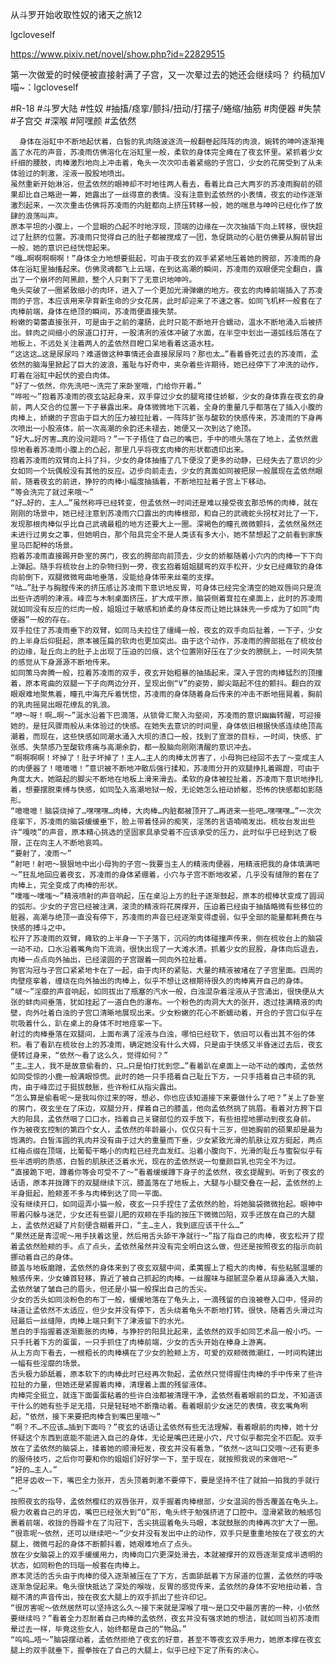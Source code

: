从斗罗开始收取性奴的诸天之旅12

lgcloveself

https://www.pixiv.net/novel/show.php?id=22829515

第一次做爱的时候便被直接射满了子宫，又一次晕过去的她还会继续吗？
约稿加V喵~：lgcloveself

#R-18
#斗罗大陆
#性奴
#抽搐/痉挛/颤抖/扭动/打摆子/蜷缩/抽筋
#肉便器
#失禁
#子宫交
#深喉
#阿嘿颜
#孟依然


      身体在浴缸中不断地起伏着，白皙的乳肉随波逐流一般翻卷起阵阵的肉浪，婉转的呻吟逐渐掩盖了水花的声音，苏凌雨仿佛溶化在浴缸里一般，柔软的身体完全瘫在了夜玄怀里。紧抓着少女纤细的腰肢，肉棒激烈地向上冲击着，龟头一次次叩击着紧缩的子宫口，少女的花房受到了从未体验过的刺激，淫液一股股地喷出。
    虽然重新开始淋浴，但孟依然的眼神却不时地往两人看去，看着比自己大两岁的苏凌雨胸前的硕果却比自己略逊一筹，她露出了一丝得意的表情。没有注意到孟依然的小表情，夜玄的动作逐渐激烈起来，一次次重击仿佛将苏凌雨的内脏都向上挤压转移一般，她的喘息与呻吟已经化作了放肆的浪荡叫声。
    原本平坦的小腹上，一个显眼的凸起不时地浮现，顶端的边缘在一次次抽插下向上转移，很快超过了肚脐的位置。苏凌雨只觉得自己的肚子都被搅成了一团，急促跳动的心脏仿佛要从胸前冒出一般，她的意识已经恍惚起来。
    “嘎…啊啊啊啊啊！”身体全力地想要挺起，可由于夜玄的双手紧紧地压着她的胯部，苏凌雨的身体在浴缸里抽搐起来。仿佛灵魂都飞上云端，在到达高潮的瞬间，苏凌雨的双眼便完全翻白，露出了一个崩坏的阿黑颜，整个人只剩下了无意识地呻吟。
    龟头突破了一圈紧致细小的肉环，进入了一个更加光滑弹嫩的地方。夜玄的肉棒前端插入了苏凌雨的子宫，本应该用来孕育新生命的少女花房，此时却迎来了不速之客。如同飞机杯一般套在了肉棒前端，身体在绝顶的瞬间，苏凌雨便直接失禁。
    粉嫩的菊蕾直接张开，可是由于之前的灌肠，此时只能不断地开合蠕动，温水不断地涌入后被挤出。蚌肉之间细小的尿道口打开，一股清冽的液体冲破了水面，在半空中划出一道弧线后落在了地板上，不远处关注着两人的孟依然目瞪口呆地看着这道水柱。
    “这这这…这是尿尿吗？难道做这种事情还会直接尿尿吗？那也太…”看着昏死过去的苏凌雨，孟依然的脑海里掀起了巨大的波浪，羞耻与好奇中，夹杂着些许期待，她已经停下了冲洗的动作，盯着在浴缸中起伏的瓷白肉体。
    “好了～依然，你先洗吧～洗完了来卧室哦，门给你开着。”
    “哗啦～”抱着苏凌雨的夜玄站起身来，双手穿过少女的腿弯搂住娇躯，少女的身体靠在夜玄的身前，两人交合的位置一下子暴露出来。身体微微地下沉着，全身的重量几乎都落在了插入小腹的肉棒上，娇嫩的子宫由于巨大的压力被拉扯着，一阵阵扩张与酸软的快感传来，苏凌雨的下身再次喷出一小股液体，前一次高潮的余韵还未褪去，她便又一次到达了绝顶。
    “好大…好厉害…真的没问题吗？”一下子捂住了自己的嘴巴，手中的喷头落在了地上，孟依然震惊地看着苏凌雨小腹上的凸起，那里几乎将夜玄肉棒的形状都透印出来。
    抱着苏凌雨的双臂向上抖了抖，少女的身体抽搐了几下便没了更多的动静，已经失去了意识的少女如同一个玩偶般没有其他的反应。迈步向前走去，少女的真面如同被把尿一般展现在孟依然眼前，随着夜玄的前进，狰狞的肉棒小幅度抽插着，不断地拉扯着子宫上下移动。
    “等会洗完了就过来哦～”
    “好…好的，主人…”虽然称呼已经转变，但孟依然一时间还是难以接受夜玄那恐怖的肉棒，就在刚刚的场景中，她已经注意到苏凌雨穴口露出的肉棒根部，和自己的武魂蛇头拐杖对比了一下，发现那根肉棒似乎比自己武魂最粗的地方还要大上一圈。深褐色的瞳孔微微颤抖，孟依然虽然还未进行过男女之事，但她明白，那个阳具完全不是人类该有多大小，她不禁想起了之前看到家族里马匹配种的场景。
    抱着苏凌雨直接踢开卧室的房门，夜玄的胯部向前顶去，少女的娇躯随着小穴内的肉棒一下下向上弹起。随手将梳妆台上的杂物扫到一旁，夜玄抱着姐姐腿弯的双手松开，少女已经瘫软的身体向前倒下，双腿微微弯曲地垂落，没能给身体带来丝毫的支撑。
    “咕…”肚子与胸膛传来的挤压感让苏凌雨下意识地反胃，可身体已经完全清空的她双唇间只是流出些许透明的津液。峰峦与木制桌面挤压，扩大成平原，脑袋侧着耷拉在桌面上，此时的苏凌雨就如同没有反应的烂肉一般，姐姐过于敏感和娇柔的身体反而让她比妹妹先一步成为了如同“肉便器”一般的存在。
    双手拉住了苏凌雨垂下的双臂，如同马夫拉住了缰绳一般，夜玄的双手向后扯着，一下子，少女的上半身后仰挺起，原本被压扁的软肉也更加突出。由于这个动作，苏凌雨的胯部抵在了梳妆台的边缘，耻丘向上的肚子上出现了压迫的凹痕，这个位置刚好压在了少女的膀胱上，一时间失禁的感觉从下身源源不断地传来。
    如同策马奔腾一般，拉着苏凌雨的双手，夜玄开始粗暴的抽插起来，深入子宫的肉棒猛烈的顶撞着，原本弯曲的双腿一下子向两边分开，呈现出倒“V”的姿势，脚尖踮起不住的颤抖。翻白的双眼艰难地聚焦着，瞳孔中海充斥着恍惚，苏凌雨的身体随着身后传来的冲击不断地摇晃着，胸前的乳肉摇晃出眼花缭乱的乳浪。
    “咿～呀！啊…啊～”涎水沿着下巴滴落，从锁骨汇聚入沟壑间，苏凌雨的意识幽幽转醒，可迎接她的，是狂风骤雨般从未体验过的快感。在她失去意识的时间里，身体依旧根据快感连续绝顶高潮着，而现在，这些快感如同潮水涌入大坝的溃口一般，找到了宣泄的目标，一时间，快感、扩张感、失禁感乃至酸软疼痛与高潮余韵，都一股脑向刚刚清醒的意识冲去。
    “啊啊啊啊！坏掉了！肚子坏掉了！主人…主人的肉棒太厉害了，小母狗已经回不去了～变成主人的肉便器了！噫噫噫！”意识被不断地冲散后强行揉和，苏凌雨分开的双腿挣扎着踢蹬，可由于角度太大，她踮起的脚尖不断地在地板上滑来滑去。柔软的身体被拉扯着，苏凌雨下意识地挣扎着，想要摆脱束缚与快感，如同坠入高潮地狱一般，无论她怎么扭动娇躯，恐怖的快感都如影随形。
    “噫噫噫！脑袋烧掉了…嘿嘿嘿…肉棒，大肉棒…内脏都被顶开了…再进来一些吧…嘿嘿嘿…”一次次痉挛下，苏凌雨的脑袋缓缓垂下，脸上带着怪异的痴笑，淫荡的言语喃喃发出。梳妆台发出些许“嘎吱”的声音，原本精心挑选的坚固家具承受着不应该承受的压力，此时似乎已经到达了极限，正在向主人不断地哀鸣。
    “要射了，凌雨～”
    “射吧！射吧～狠狠地中出小母狗的子宫～我要当主人的精液肉便器，用精液把我的身体填满吧～”狂乱地回应着夜玄，苏凌雨的身体紧绷着，小穴与子宫不断地收紧，几乎没有缝隙的套在了肉棒上，完全变成了肉棒的形状。
    “噗嗤～噗嗤～”精液喷射的声音响起，压在桌沿上方的肚子逐渐鼓起，原本的棍棒状变成了圆润的弧形。少女的子宫已经被注满，滚烫的精液将花房撑开，压迫着已经由于抽插略微有些移位的脏器，高潮与绝顶一直没有停下，苏凌雨的声音已经逐渐变得虚弱，似乎全部的能量都耗费在与快感的搏斗之中。
    松开了苏凌雨的双臂，瘫软的上半身一下子落下，沉闷的肉体碰撞声传来，侧在梳妆台上的脑袋一动不动，口水沿着嘴角向下流淌，很快出现了一大滩水渍。抓着少女的屁股，身体向后退去，肉棒一点点向外抽出，已经滚圆的子宫跟着一同向外拉扯着。
    狗官沟冠与子宫口紧紧地卡在了一起，由于肉环的紧贴，大量的精液被堵在了子宫里面。四周的肉壁痉挛着，缠绕在向外抽出的肉棒上，似乎不想让这根期待很久的肉棒离开自己的身体。
    “啵～”淫靡的声音响起，如同拔出了瓶塞的汽水一般，白浊混杂着淫液从子宫涌出，很快便从大张的蚌肉间垂落，犹如挂起了一道白色的瀑布。一个粉色的肉洞大大的张开，透过挂满精液的肉壁，向外吐着白浊的子宫口清晰地展现出来。少女粉嫩的花心不断蠕动着，开合的子宫口似乎在吮吸着什么，趴在桌上的身体不时地痉挛一下。
    射过的肉棒垂落在双腿间，上面布满了淫液与白浊，哪怕已经软下，依旧可以看出其不俗的体积。看了看趴在梳妆台上的苏凌雨，确定她没有什么大碍，只是由于快感又半昏迷过去后，夜玄便转过身来，“依然～看了这么久，觉得如何？”
    “主…主人，我不是故意偷看的，只…只是怕打扰到您…”看着趴在桌面上一动不动的雌肉，孟依然如同受惊的小鹿一般满眼惊慌。此时的她一只手捂着自己耻丘下方，一只手捂着自己丰硕的乳肉，由于峰峦过于挺拔鼓胀，些许粉红从指尖露出。
    “怎么算是偷看呢～是我叫你过来的呀，想必，你也应该知道接下来要做什么了吧？”关上了卧室的房门，夜玄坐在了床边，双腿分开，撑着自己的膝盖，他向孟依然挑了挑眉。看着对方胯下巨大的阳具，孟依然咽了口口水，挡着自己关键部位的双手放下，有些扭捏地挪动到夜玄身前。
    作为被夜玄控制的第四个女人，孟依然的年龄最小，仅仅只有十三岁，但她胸前的硕果却是最为饱满的。白皙浑圆的乳肉并没有由于过大的重量而下垂，少女紧致光滑的肌肤让双方挺起，两点红梅点缀在顶端，比葡萄干略小的肉粒已经充血发红。沿着小腹向下，光滑的耻丘与蜜裂似乎有些半透明的质感，白皙的肌肤还泛着水光，现在的孟依然说一句童颜巨乳也完全不为过。
    “直接跪下吧，蹲着你等会可受不了～”看着缓缓蹲下身子的孟依然，夜玄提醒到。听到了夜玄的话语，原本并拢蹲下的双腿继续下沉，膝盖落在了地板上，大腿与小腿交叠在一起，孟依然的上半身挺起，脸颊差不多与肉棒到达了同一平面。
    没有继续开口，如同逗弄小猫一般，夜玄一只手捏住了孟依然的脸，将她脑袋微微抬起。眼神中带着闪躲与迷茫，少女还有些婴儿肥的双颊在手指的按压下微微凹陷，双手还放在自己的大腿上，孟依然迟疑了片刻便含糊着开口，“主…主人，我到底应该干什么…”
    “果然还是青涩呢～用手扶着这里，然后用舌头舔干净就行～”指了指自己的肉棒，夜玄松开了捏着孟依然脸颊的手。点了点头，孟依然虽然并没有完全明白这么做，但还是按照夜玄的指示向前挪动着自己的身体。
    膝盖与地板磨蹭，孟依然的身体来到了夜玄双腿中间，柔荑握上了粗大的肉棒，有些粘腻温暖的触感传来，少女螓首轻移，靠近了被自己抓起的肉棒。一丝腥味与甜腻混杂着从琼鼻涌入大脑，孟依然皱了皱自己的眉头，但还是小猫一般探出自己的舌尖。
    少女的舌头如同淡粉色的布丁一般，缓缓地落在了龟头上，一滴残留的白浊被卷入口中，怪异的味道让孟依然不太适应，但少女并没有停下，舌头绕着龟头不断地打转。很快，随着舌头滑过沟冠最后一丝缝隙，肉棒上端只剩下了津液留下的水光。
    葱白的手指握着逐渐膨胀的肉棒，与狰狞的阳具比起来，孟依然的双手如同艺术品一般小巧。一只手托着下方的蛋蛋，一只手抓住了肉棒前端，少女的舌头开始在棒身上游离。
    从上方向下看去，一根粗长的肉棒横在了少女的脸颊上方，可爱的双颊微微潮红，一时间构建出一幅有些淫靡的场景。
    舌头极力舔舐着，原本软下的肉棒此时已经再次勃起，孟依然只觉得握住肉棒的手中传来了些许拉扯的力量，但她还是紧握着肉棒，清理着上面的残留液体。
    肉棒完全挺立，就连下面蛋蛋粘着的些许白浊都被清理干净，孟依然看着眼前的巨龙，不知道该干什么的她有些手足无措，只是轻轻地不断撸动着。看着眼前少女迷茫的表情，夜玄嘴角咧起，“依然，接下来要把肉棒含到嘴巴里哦～”
    “啊？不…不应该…插到下面吗？”夜玄的话语让孟依然有些无法理解，看着眼前的肉棒，她十分怀疑这个东西到底能不能进入自己的身体，无论是嘴巴还是小穴，尺寸似乎都完全不匹配。双手放在了孟依然的脑袋上，揉着她的顺滑短发，夜玄并没有着急，“依然～这叫口交哦～还有更多的服侍技巧，之后你可要和你的姐姐们好好学一下，至于现在，就按照我说的来做吧～”
    “好的…主人。”
    “把牙齿收一下，嘴巴全力张开，舌头顶着刺激不要停下，要是坚持不住了就拍一拍我的手就行～”
    按照夜玄的指导，孟依然樱红的双唇张开，双手握着肉棒根部，少女温润的唇舌覆盖在龟头上。极力收着自己的牙齿，嘴巴已经张大到“O”形，龟头终于勉强挤进了口腔中。湿滑紧致的触感包裹着前端，收拢的唇瓣卡在了沟冠下，舌尖挑逗着龟头马眼，本就鼓胀的肉棒再次扩大了一圈。
    “很乖呢～依然，还可以继续吧～”少女并没有发出中止的动作，双手只是重重地按在了夜玄的大腿上，微微弓起的身体不断颤抖着，她艰难地点了点头。
    放在少女脑袋上的双手缓缓用力，肉棒向口穴更深处滑去，本就被撑开的双唇逐渐变成半透明的状态，如同粉色的玛瑙一般套在肉棒上。
    原本灵活的舌头由于肉棒的侵入逐渐被压在了下方，舌面舔舐着下方尿道的位置，孟依然的呼吸逐渐急促起来。龟头很快抵达了深处的喉咙，反胃的感觉传来，孟依然的身体不安地扭动着，含糊不清的声音传出，按在夜玄大腿上的双手抓出了些许印记。
    “很厉害呢～依然居然可以坚持这么久～接下来就是深喉了哦～是口交中最厉害的一种，小依然要继续吗？”看着全力忍耐着自己肉棒的孟依然，夜玄并没有强求她的想法，就如同当初苏凌雨晕过去一样，毕竟这些女人，始终都是自己的“物品。”
    “呜呜…唔～”脑袋摆动着，孟依然拒绝了夜玄的好意，甚至不等夜玄双手用力，她原本撑在夜玄腿上的双手就垂下，握拳按在了自己的大腿上，似乎已经下定了所有的决心。
